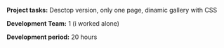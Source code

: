 <p><b> Project tasks:</b> Desctop version, only one page, dinamic gallery with CSS</p>
<p><b>Development Team:</b> 1 (i worked alone)</p>
<p><b>Development period:</b> 20 hours</p>
